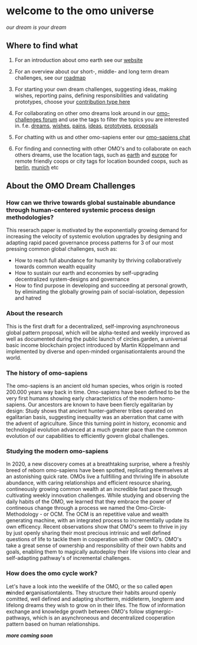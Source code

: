 # welcome to the omo universe
_our dream is your dream_

## Where to find what
1) For an introduction about omo earth see our [website](http://omo.earth)

2) For an overview about our short-, middle- and long term dream challenges, see our [roadmap](https://github.com/omoearth/omo/projects/4)

3) For starting your own dream challenges, suggesting ideas, making wishes, reporting pains, defining responsibilities and validating prototypes, choose your [contribution type here](https://github.com/omoearth/omo/issues/new/choose)

4) For collaborating on other omo dreams look around in our [omo-challenges forum](https://github.com/omoearth/omo/issues) and use the tags to filter the topics you are interested in. f.e. [dreams](https://github.com/omoearth/omo/issues?q=is%3Aissue+is%3Aopen+label%3ADREAM), [wishes](https://github.com/omoearth/omo/issues?q=is%3Aissue+is%3Aopen+label%3AWISH), [pains](https://github.com/omoearth/omo/issues?q=is%3Aissue+is%3Aopen+label%3APAIN), [ideas](https://github.com/omoearth/omo/issues?q=is%3Aissue+is%3Aopen+label%3AIDEA), [prototypes](https://github.com/omoearth/omo/issues?q=is%3Aissue+is%3Aopen+label%3APROTOTYPE), [proposals](https://github.com/omoearth/omo/issues?q=is%3Aissue+is%3Aopen+label%3APROPOSALS)

5) For chatting with us and other omo-sapiens enter our [omo-sapiens chat](https://github.com/orgs/omoearth/teams/omo-sapiens/discussions)

6) For finding and connecting with other OMO's and to collaborate on each others dreams, use the location tags, such as [earth](https://github.com/omoearth/omo/issues?q=is%3Aissue+is%3Aopen+label%3AEARTH) and [europe](https://github.com/omoearth/omo/issues?q=is%3Aissue+is%3Aopen+label%3ADREAM) for remote friendly coops or city tags for location bounded coops, such as [berlin](https://github.com/omoearth/omo/issues?q=is%3Aissue+is%3Aopen+label%3ABERLIN), [munich](https://github.com/omoearth/omo/issues?q=is%3Aissue+is%3Aopen+label%3AMUNICH) etc


## About the OMO Dream Challenges
### How can we thrive towards global sustainable abundance through human-centered systemic process design methodologies?
This reserach paper is motivated by the exponentially growing demand for increasing the velocity of systemic evolution upgrades by designing and adapting rapid paced governance process patterns for 3 of our most pressing common global challenges, such as:
- How to reach full abundance for humanity by thriving collaboratively towards common wealth equality
- How to sustain our earth and economies by self-upgrading decentralized system-designs and governance
- How to find purpose in developing and succeeding at personal growth, by eliminating the globally growing pain of social-isolation, depession and hatred

### About the research
This is the first draft for a decentralized, self-improving asynchroneous global pattern proposal, which will be alpha-tested and weekly improved as well as documented during the public launch of circles.garden, a universal basic income blockchain project introduced by Martin Köppelmann and implemented by diverse and open-minded organisationtalents around the world.

### The history of omo-sapiens
The omo-sapiens is an ancient old human species, whos origin is rooted 200.000 years way back in time. Omo-sapiens have been defined to be the very first humans showing early characteristics of the modern homo-sapiens. Our ancestors are known to have been fiercly egalitarian by design: Study shows that ancient hunter-gatherer tribes operated on egalitarian basis, suggesting inequality was an aberration that came with the advent of agriculture. Since this turning point in history, economic and technologial evolution advanced at a much greater pace than the common evolution of our capabilities to efficiently govern global challenges. 

### Studying the modern omo-sapiens
In 2020, a new discovery comes at a breathtaking surprise, where a freshly breed of reborn omo-sapiens have been spotted, replicating themselves at an astonishing quick rate. OMOs live a fullfilling and thriving life in absolute abundance, with caring relationships and efficient resource sharing, contineously growing common wealth at an incredible fast pace through cultivating weekly innovation challenges.
While studying and observing the daily habits of the OMO, we learned that they embrace the power of contineous change through a process we named the Omo-Circle-Methodology - or OCM. The OCM is an repetitive value and wealth generating machine, with an integrated process to incrementially update its own efficency. Recent observations show that OMO's seem to thrive in joy by just openly sharing their most precious intrinsic and well defined questions of life to tackle them in cooperation with other OMO's. OMO's take a great sense of ownership and responsibility of their own habits and goals, enabling them to magically autodeploy their life visions into clear and self-adapting pathway's of incremental challenges.

### How does the omo cycle work?
Let's have a look into the weeklife of the OMO, or the so called **o**pen **m**inded **o**rganisationtalents. They structure their habits around openly comitted, well defined and adapting shortterm, middleterm, longterm and lifelong dreams they wish to grow on in their lifes. The flow of information exchange and knowledge growth between OMO's follow stigmergic-pathways, which is an asynchroneous and decentralized cooperation pattern based on human relationships. 

_**more coming soon**_
